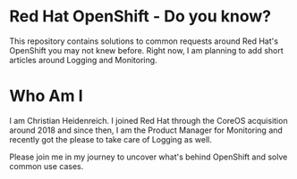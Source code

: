 # Red Hat OpenShift - Do you know?

This repository contains solutions to common requests around Red Hat's OpenShift you may not knew before. Right now, I am planning to add short articles around Logging and Monitoring.

# Who Am I

I am Christian Heidenreich. I joined Red Hat through the CoreOS acquisition around 2018 and since then, I am the Product Manager for Monitoring and recently got the please to take care of Logging as well.

Please join me in my journey to uncover what's behind OpenShift and solve common use cases.
